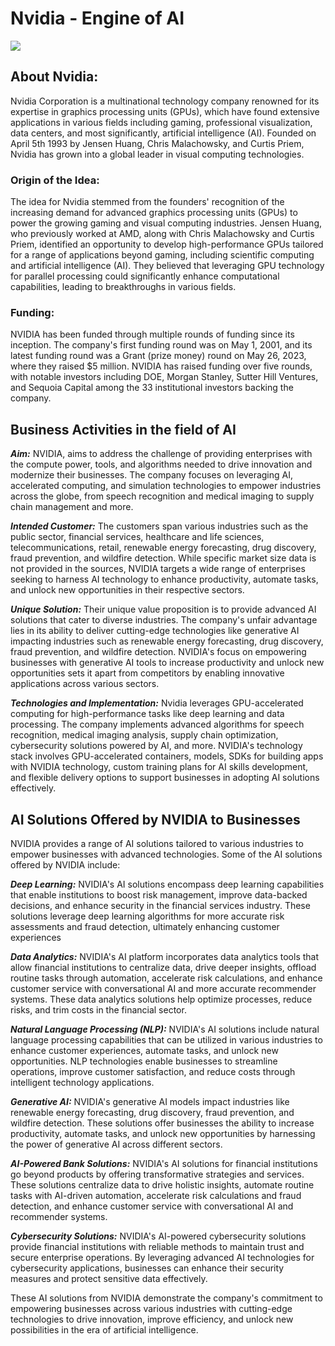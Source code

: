 # Nvidia - Engine of AI
![](https://github.com/Sravya-Kottisa/AI_Case_Study_Nvidia/blob/main/nvidia.gif)

## About Nvidia:

Nvidia Corporation is a multinational technology company renowned for its expertise in graphics processing units (GPUs), which have found extensive applications in various fields including gaming, professional visualization, data centers, and most significantly, artificial intelligence (AI). Founded on April 5th 1993 by Jensen Huang, Chris Malachowsky, and Curtis Priem, Nvidia has grown into a global leader in visual computing technologies.


### Origin of the Idea:
The idea for Nvidia stemmed from the founders' recognition of the increasing demand for advanced graphics processing units (GPUs) to power the growing gaming and visual computing industries. Jensen Huang, who previously worked at AMD, along with Chris Malachowsky and Curtis Priem, identified an opportunity to develop high-performance GPUs tailored for a range of applications beyond gaming, including scientific computing and artificial intelligence (AI). They believed that leveraging GPU technology for parallel processing could significantly enhance computational capabilities, leading to breakthroughs in various fields.

### Funding: 
NVIDIA has been funded through multiple rounds of funding since its inception. The company's first funding round was on May 1, 2001, and its latest funding round was a Grant (prize money) round on May 26, 2023, where they raised $5 million. NVIDIA has raised funding over five rounds, with notable investors including DOE, Morgan Stanley, Sutter Hill Ventures, and Sequoia Capital among the 33 institutional investors backing the company.

## Business Activities in the field of AI

***Aim:***
NVIDIA, aims to address the challenge of providing enterprises with the compute power, tools, and algorithms needed to drive innovation and modernize their businesses. The company focuses on leveraging AI, accelerated computing, and simulation technologies to empower industries across the globe, from speech recognition and medical imaging to supply chain management and more.

***Intended Customer:***
The customers span various industries such as the public sector, financial services, healthcare and life sciences, telecommunications, retail, renewable energy forecasting, drug discovery, fraud prevention, and wildfire detection. While specific market size data is not provided in the sources, NVIDIA targets a wide range of enterprises seeking to harness AI technology to enhance productivity, automate tasks, and unlock new opportunities in their respective sectors.

***Unique Solution:***
Their unique value proposition is to provide advanced AI solutions that cater to diverse industries. The company's unfair advantage lies in its ability to deliver cutting-edge technologies like generative AI impacting industries such as renewable energy forecasting, drug discovery, fraud prevention, and wildfire detection. NVIDIA's focus on empowering businesses with generative AI tools to increase productivity and unlock new opportunities sets it apart from competitors by enabling innovative applications across various sectors.

***Technologies and Implementation:***
Nvidia leverages GPU-accelerated computing for high-performance tasks like deep learning and data processing. The company implements advanced algorithms for speech recognition, medical imaging analysis, supply chain optimization, cybersecurity solutions powered by AI, and more. NVIDIA's technology stack involves GPU-accelerated containers, models, SDKs for building apps with NVIDIA technology, custom training plans for AI skills development, and flexible delivery options to support businesses in adopting AI solutions effectively.

## AI Solutions Offered by NVIDIA to Businesses
NVIDIA provides a range of AI solutions tailored to various industries to empower businesses with advanced technologies. Some of the AI solutions offered by NVIDIA include:

  ***Deep Learning:*** NVIDIA's AI solutions encompass deep learning capabilities that enable institutions to boost risk management, improve data-backed decisions, and enhance security in the financial services industry. These solutions leverage deep learning algorithms for more accurate risk assessments and fraud detection, ultimately enhancing customer experiences
  
  ***Data Analytics:*** NVIDIA's AI platform incorporates data analytics tools that allow financial institutions to centralize data, drive deeper insights, offload routine tasks through automation, accelerate risk calculations, and enhance customer service with conversational AI and more accurate recommender systems. These data analytics solutions help optimize processes, reduce risks, and trim costs in the financial sector.
  
  ***Natural Language Processing (NLP):*** NVIDIA's AI solutions include natural language processing capabilities that can be utilized in various industries to enhance customer experiences, automate tasks, and unlock new opportunities. NLP technologies enable businesses to streamline operations, improve customer satisfaction, and reduce costs through intelligent technology applications.
  
  ***Generative AI:*** NVIDIA's generative AI models impact industries like renewable energy forecasting, drug discovery, fraud prevention, and wildfire detection. These solutions offer businesses the ability to increase productivity, automate tasks, and unlock new opportunities by harnessing the power of generative AI across different sectors.
  
  ***AI-Powered Bank Solutions:*** NVIDIA's AI solutions for financial institutions go beyond products by offering transformative strategies and services. These solutions centralize data to drive holistic insights, automate routine tasks with AI-driven automation, accelerate risk calculations and fraud detection, and enhance customer service with conversational AI and recommender systems.
  
  ***Cybersecurity Solutions:*** NVIDIA's AI-powered cybersecurity solutions provide financial institutions with reliable methods to maintain trust and secure enterprise operations. By leveraging advanced AI technologies for cybersecurity applications, businesses can enhance their security measures and protect sensitive data effectively.

These AI solutions from NVIDIA demonstrate the company's commitment to empowering businesses across various industries with cutting-edge technologies to drive innovation, improve efficiency, and unlock new possibilities in the era of artificial intelligence.
